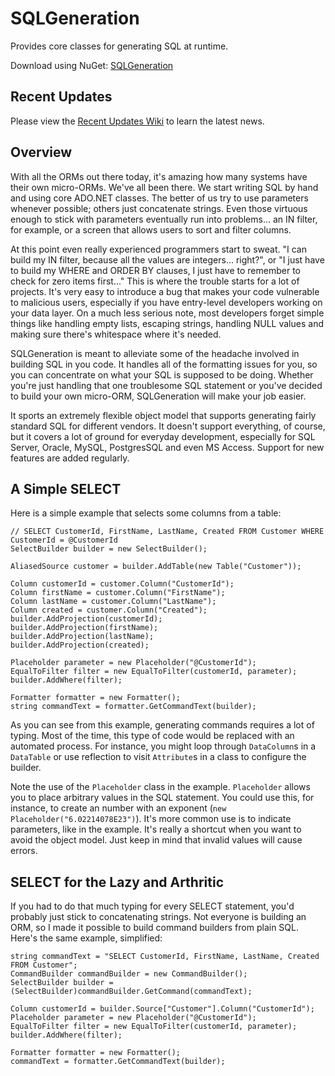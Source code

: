 # SQLGeneration

Provides core classes for generating SQL at runtime.

Download using NuGet: [SQLGeneration](http://nuget.org/packages/SQLGeneration)

## Recent Updates
Please view the [Recent Updates Wiki](https://github.com/jehugaleahsa/SQLGeneration/wiki/Recent-Updates) to learn the latest news.

## Overview
With all the ORMs out there today, it's amazing how many systems have their own micro-ORMs. We've all been there. We start writing SQL by hand and using core ADO.NET classes. The better of us try to use parameters whenever possible; others just concatenate strings. Even those virtuous enough to stick with parameters eventually run into problems... an IN filter, for example, or a screen that allows users to sort and filter columns.

At this point even really experienced programmers start to sweat. "I can build my IN filter, because all the values are integers... right?", or "I just have to build my WHERE and ORDER BY clauses, I just have to remember to check for zero items first..." This is where the trouble starts for a lot of projects. It's very easy to introduce a bug that makes your code vulnerable to malicious users, especially if you have entry-level developers working on your data layer. On a much less serious note, most developers forget simple things like handling empty lists, escaping strings, handling NULL values and making sure there's whitespace where it's needed.

SQLGeneration is meant to alleviate some of the headache involved in building SQL in you code. It handles all of the formatting issues for you, so you can concentrate on what your SQL is supposed to be doing. Whether you're just handling that one troublesome SQL statement or you've decided to build your own micro-ORM, SQLGeneration will make your job easier.

It sports an extremely flexible object model that supports generating fairly standard SQL for different vendors. It doesn't support everything, of course, but it covers a lot of ground for everyday development, especially for SQL Server, Oracle, MySQL, PostgresSQL and even MS Access. Support for new features are added regularly.

## A Simple SELECT
Here is a simple example that selects some columns from a table:

    // SELECT CustomerId, FirstName, LastName, Created FROM Customer WHERE CustomerId = @CustomerId
    SelectBuilder builder = new SelectBuilder();
    
    AliasedSource customer = builder.AddTable(new Table("Customer"));
    
    Column customerId = customer.Column("CustomerId");
    Column firstName = customer.Column("FirstName");
    Column lastName = customer.Column("LastName");
    Column created = customer.Column("Created");
    builder.AddProjection(customerId);
    builder.AddProjection(firstName);
    builder.AddProjection(lastName);
    builder.AddProjection(created);
    
    Placeholder parameter = new Placeholder("@CustomerId");
    EqualToFilter filter = new EqualToFilter(customerId, parameter);
    builder.AddWhere(filter);
    
    Formatter formatter = new Formatter();
    string commandText = formatter.GetCommandText(builder);
    
As you can see from this example, generating commands requires a lot of typing. Most of the time, this type of code would be replaced with an automated process. For instance, you might loop through `DataColumn`s in a `DataTable` or use reflection to visit `Attribute`s in a class to configure the builder.

Note the use of the `Placeholder` class in the example. `Placeholder` allows you to place arbitrary values in the SQL statement. You could use this, for instance, to create an number with an exponent (`new Placeholder("6.02214078E23")`). It's more common use is to indicate parameters, like in the example. It's really a shortcut when you want to avoid the object model. Just keep in mind that invalid values will cause errors.

## SELECT for the Lazy and Arthritic
If you had to do that much typing for every SELECT statement, you'd probably just stick to concatenating strings. Not everyone is building an ORM, so I made it possible to build command builders from plain SQL. Here's the same example, simplified:

    string commandText = "SELECT CustomerId, FirstName, LastName, Created FROM Customer";
    CommandBuilder commandBuilder = new CommandBuilder();
    SelectBuilder builder = (SelectBuilder)commandBuilder.GetCommand(commandText);
    
    Column customerId = builder.Source["Customer"].Column("CustomerId");
    Placeholder parameter = new Placeholder("@CustomerId");
    EqualToFilter filter = new EqualToFilter(customerId, parameter);
    builder.AddWhere(filter);
    
    Formatter formatter = new Formatter();
    commandText = formatter.GetCommandText(builder);
